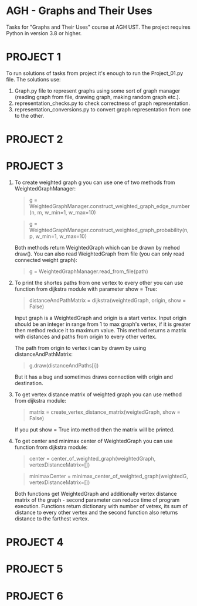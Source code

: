 # AGH - Graphs and Their Uses
Tasks for "Graphs and Their Uses" course at AGH UST.
The project requires Python in version 3.8 or higher.

# PROJECT 1
To run solutions of tasks from project it's enough to run the Project_01.py file.
The solutions use: 
1. Graph.py file to represent graphs using some sort of graph manager (reading graph from file, drawing graph, making random graph etc.).
2. representation_checks.py to check correctness of graph representation.
3. representation_conversions.py to convert graph representation from one to the other.

# PROJECT 2


# PROJECT 3
1. To create weighted graph g you can use one of two methods from WeightedGraphManager:
    >g = WeightedGraphManager.construct_weighted_graph_edge_number(n, m, w_min=1, w_max=10)
    
    >g = WeightedGraphManager.construct_weighted_graph_probability(n, p, w_min=1, w_max=10)
    
    Both methods return WeightedGraph which can be drawn by mehod draw().
    You can also read WeightedGraph from file (you can only read connected weight graph):
    >g = WeightedGraphManager.read_from_file(path)

2. To print the shortes paths from one vertex to every other you can use function from dijkstra module with parameter show = True:
    >distanceAndPathMatrix = dijkstra(weightedGraph, origin, show = False)
    
    Input graph is a WeightedGraph and origin is a start vertex. Input origin should be an integer in range from 1 to max graph's vertex, if it is greater then method reduce it to maximum value. This method returns a matrix with distances and paths from origin to every other vertex.

    The path from origin to vertex i can by drawn by using distanceAndPathMatrix:
    >g.draw(distanceAndPaths[i])

    But it has a bug and sometimes draws connection with origin and destination.

3. To get vertex distance matrix of weighted graph you can use method from dijkstra module:
    >matrix = create_vertex_distance_matrix(weigtedGraph, show = False)

    If you put show = True into method then the matrix will be printed.

4. To get center and minimax center of WeightedGraph you can use function from dijkstra module:
    > center = center_of_weighted_graph(weightedGraph, vertexDistanceMatrix=[])
    
    > minimaxCenter = minimax_center_of_weighted_graph(weightedG, vertexDistanceMatrix=[])

    Both functions get WeightedGraph and additionally vertex distance matrix of the graph - second parameter can reduce time of program execution.
    Functions return dictionary with number of vetrex, its sum of distance to every other vertex and the second function also returns distance to the farthest vertex.

# PROJECT 4


# PROJECT 5


# PROJECT 6

